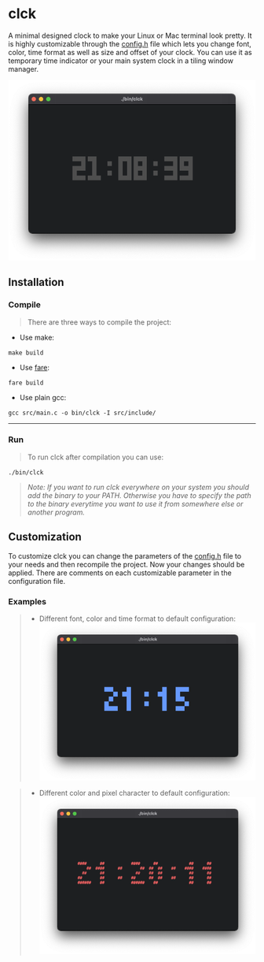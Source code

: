 # clck
A minimal designed clock to make your Linux or Mac terminal look pretty. It is highly customizable through the [config.h](https://github.com/Flederossi/clck/blob/main/src/include/config.h) file which lets you change font, color, time format as well as size and offset of your clock. You can use it as temporary time indicator or your main system clock in a tiling window manager.

![Alt Text](https://github.com/Flederossi/clck/blob/main/assets/screen-1.png)

## Installation
### Compile
> There are three ways to compile the project:

- Use make:
```
make build
```

- Use [fare](https://github.com/Flederossi/fare/):
```
fare build
```

- Use plain gcc:
```
gcc src/main.c -o bin/clck -I src/include/
```
---
### Run
> To run clck after compilation you can use:
```
./bin/clck
```
> *Note: If you want to run clck everywhere on your system you should add the binary to your PATH. Otherwise you have to specify the path to the binary everytime you want to use it from somewhere else or another program.*

## Customization

To customize clck you can change the parameters of the [config.h](https://github.com/Flederossi/clck/blob/main/src/include/config.h) file to your needs and then recompile the project. Now your changes should be applied. There are comments on each customizable parameter in the configuration file.

### Examples
> - Different font, color and time format to default configuration:
> ![Alt Text](https://github.com/Flederossi/clck/blob/main/assets/screen-2.png)

> - Different color and pixel character to default configuration:
![Alt Text](https://github.com/Flederossi/clck/blob/main/assets/screen-3.png)
